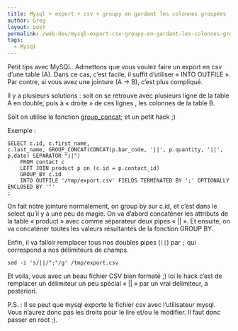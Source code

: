 ```yaml
---
title: Mysql + export + csv + groupy en gardant les colonnes groupées
author: Greg
layout: post
permalink: /web-dev/mysql-export-csv-groupy-en-gardant-les-colonnes-groupees.html
tags:
  - Mysql
---
```


Petit tips avec MySQL. Admettons que vous voulez faire un export en csv d’une
table (A). Dans ce cas, c’est facile, il suffit d’utiliser « INTO OUTFILE ». Par
contre, si vous avez une jointure (A -> B), c’est plus compliqué.

Il y a plusieurs solutions : soit on se retrouve avec plusieurs ligne de la
table A en double, puis à « droite » de ces lignes , les colonnes de la table B.

Soit on utilise la fonction [group_concat][1]; et un petit hack ;)

Exemple :

    SELECT c.id, c.first_name, c.last_name, GROUP_CONCAT(CONCAT(p.bar_code, '||', p.quantity, '||', p.date) SEPARATOR "||")
        FROM contact c
        LEFT JOIN product p on (c.id = p.contact_id)
        GROUP BY c.id
        INTO OUTFILE '/tmp/export.csv' FIELDS TERMINATED BY ';' OPTIONALLY ENCLOSED BY '"'
    ;


On fait notre jointure normalement, on group by sur c.id, et c’est dans le
select qu’il y a une peu de magie. On va d’abord concaténer les attributs de la
table « product » avec comme séparateur deux pipes « || ». Et ensuite, on va
concaténer toutes les valeurs résultantes de la fonction GROUP BY.

Enfin, il va falloir remplacer tous nos doubles pipes (`||`) par `;` qui
correspond a nos délimiteurs de champs.

    sed -i 's/||/";"/g' /tmp/export.csv

Et voila, vous avec un beau fichier CSV bien formaté ;) Ici le hack c’est de
remplacer un délimiteur un peu spécial « || » par un vrai délimiteur, a
posteriori.

P.S. : Il se peut que mysql exporte le fichier csv avec l’utilisateur mysql.
Vous n’aurez donc pas les droits pour le lire et/ou le modifier. Il faut donc
passer en root ;).

[1]: dev.mysql.com/doc/refman/5.0/fr/group-by-functions.html#id441997
